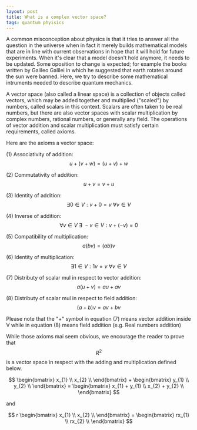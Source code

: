 ```yaml
---
layout: post
title: What is a complex vector space?
tags: quantum phyisics
---
```


A common misconception about physics is that it tries to answer all the
question in the universe when in fact it merely builds mathematical models that
are in line with current observations in hope that it will hold for future
experiments. When it's clear that a model doesn't hold anymore, it needs to be
updated. Some oposition to change is expected; for example the books written by Galileo
Galilei in which he suggested that earth rotates around the sun were banned.
Here, we try to describe some mathematical intruments needed to describe
quantum mechanics.

A vector space (also called a linear space) is a collection of objects called
vectors, which may be added together and multiplied ("scaled") by numbers,
called scalars in this context. Scalars are often taken to be real numbers, 
but there are also vector spaces with scalar multiplication
by complex numbers, rational numbers, or generally any field. The
operations of vector addition and scalar multiplication must satisfy
certain requirements, called axioms.

Here are the axioms a vector space:

(1) Associativity of addition: $$ u + (v + w) = (u + v) + w $$

(2) Commutativity of addition: $$ u + v = v + u $$

(3) Identity of addition: $$ \exists 0 \in V : v + 0 = v \ \forall v \in V $$

(4) Inverse of addition: $$ \forall v \in V \ \exists \ {-}v \in V : v + (-v) = 0 $$

(5) Compatibility of multiplication: $$ a(bv) = (ab)v $$

(6) Identity of multiplication: $$ \exists 1 \in V : 1v = v \ \forall v \in V $$

(7) Distributy of scalar mul in respect to vector addition: $$ a(u + v) = au + av $$

(8) Distributy of scalar mul in respect to field addition: $$ (a + b)v = av + bv $$

Please note that the "+" symbol in equation (7) means vector addition inside V 
while in equation (8) means field addition (e.g. Real numbers addition)

While those axioms mai seem obvious, we encourage the reader to prove that 
$$ R^2 $$ is a vector space in respect with the adding and multiplication 
defined below.

$$ \begin{bmatrix} x_{1} \\ x_{2} \\ \end{bmatrix} + 
   \begin{bmatrix} y_{1} \\ y_{2} \\ \end{bmatrix} =
   \begin{bmatrix} x_{1} + y_{1} \\ x_{2} + y_{2} \\ \end{bmatrix}
$$

and

$$ r \begin{bmatrix} x_{1} \\ x_{2} \\ \end{bmatrix} =
   \begin{bmatrix} rx_{1} \\ rx_{2} \\ \end{bmatrix}
$$
